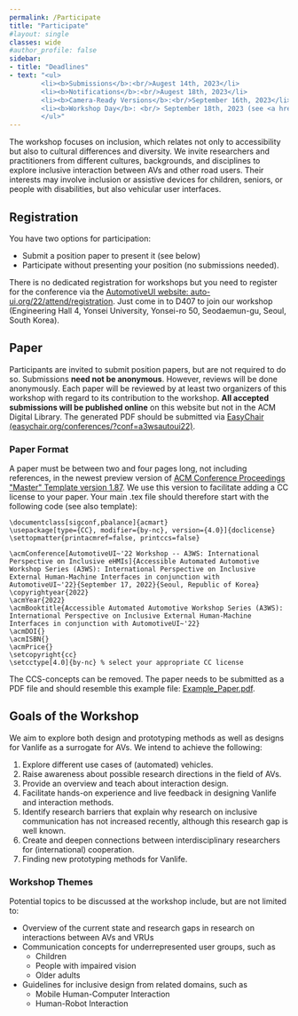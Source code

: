 ```yaml
---
permalink: /Participate
title: "Participate"
#layout: single
classes: wide
#author_profile: false
sidebar:
- title: "Deadlines"
- text: "<ul>
        <li><b>Submissions</b>:<br/>Augest 14th, 2023</li>
        <li><b>Notifications</b>:<br/>Augest 18th, 2023</li>
        <li><b>Camera-Ready Versions</b>:<br/>September 16th, 2023</li>
        <li><b>Workshop Day</b>: <br/> September 18th, 2023 (see <a href='Schedule'>Schedule</a>)</li>
        </ul>"
---
```

The workshop focuses on inclusion, which relates not only to accessibility but also to cultural differences and diversity.
We invite researchers and practitioners from different cultures, backgrounds, and disciplines to explore inclusive
interaction between AVs and other road users. Their interests may involve inclusion or assistive devices for children,
seniors, or people with disabilities, but also vehicular user interfaces.

## Registration
You have two options for participation: 
* Submit a position paper to present it (see below)
* Participate without presenting your position (no submissions needed). 

There is no dedicated registration for workshops but you need to register for the conference via the [AutomotiveUI website: auto-ui.org/22/attend/registration](https://www.auto-ui.org/22/attend/registration/). Just come in to D407 to join our workshop (Engineering Hall 4, Yonsei University, Yonsei-ro 50, Seodaemun-gu, Seoul, South Korea).

## Paper 
Participants are invited to submit position papers, but are not required to do so. 
Submissions **need not be anonymous**. However, reviews will be done anonymously. Each paper will be reviewed by at least two organizers of this workshop with regard to its contribution to the workshop. **All accepted submissions will be published online** on this website but not in the ACM Digital Library. 
The generated PDF should be submitted via [EasyChair (easychair.org/conferences/?conf=a3wsautoui22)](https://easychair.org/conferences/?conf=a3wsautoui22).

### Paper Format 
A paper must be between two and four pages long, not including references, in the newest preview version of [ACM Conference Proceedings "Master" Template version 1.87](https://github.com/a3ws/acmart_workshoptemplate/releases/download/1.87-a3ws/template_1.87.zip). 
We use this version to facilitate adding a CC license to your paper. Your main .tex file should therefore start with the following code (see also template):
```
\documentclass[sigconf,pbalance]{acmart}
\usepackage[type={CC}, modifier={by-nc}, version={4.0}]{doclicense}
\settopmatter{printacmref=false, printccs=false}

\acmConference[AutomotiveUI~'22 Workshop -- A3WS: International Perspective on Inclusive eHMIs]{Accessible Automated Automotive Workshop Series (A3WS): International Perspective on Inclusive External Human-Machine Interfaces in conjunction with AutomotiveUI~'22}{September 17, 2022}{Seoul, Republic of Korea}
\copyrightyear{2022}
\acmYear{2022}
\acmBooktitle{Accessible Automated Automotive Workshop Series (A3WS): International Perspective on Inclusive External Human-Machine Interfaces in conjunction with AutomotiveUI~'22}
\acmDOI{}
\acmISBN{}
\acmPrice{}
\setcopyright{cc}
\setcctype[4.0]{by-nc} % select your appropriate CC license
```
The CCS-concepts can be removed. 
The paper needs to be submitted as a PDF file and should resemble this example file: [Example_Paper.pdf]({{site.baseurl}}/assets/ACM_Conference_Proceedings_Example.pdf).

<!-- ### Video Format
To submit a video, authors must create a PDF file containing their names, the title of the video, and the URL to the video file. 
The video must remain online until the decision deadline. 
Video formats should have a resolution of at least 1080p or 1080x1920 px. 
The audio bitrate should be at least 128 kbps for Mono, or 384 kbps for Stereo sound. 
Video contents are expected to contain captions for increased accessibility. 
Authors are free to structure their videos as they see fit, as long as they stay within three minutes. 
For example, a simple way to create a video could be to record a Pecha-Kucha style presentation [[3](/References/#ref3)]. 
Videos should not contain advertisements or be heavily promotional. 
The prepared PDF should be submitted via Easychair and resemble this example file: [Example_Video.pdf](../assets/Video_Example.pdf). -->

## Goals of the Workshop
We aim to explore both design and prototyping methods as well as designs for Vanlife as a surrogate for AVs. We intend
to achieve the following:
1. Explore different use cases of (automated) vehicles.
2. Raise awareness about possible research directions in the field of AVs.
3. Provide an overview and teach about interaction design.
4. Facilitate hands-on experience and live feedback in designing Vanlife and interaction methods.
5. Identify research barriers that explain why research on inclusive communication has not increased recently,
although this research gap is well known.
6. Create and deepen connections between interdisciplinary researchers for (international) cooperation.
7. Finding new prototyping methods for Vanlife.

### Workshop Themes
Potential topics to be discussed at the workshop include, but are not limited to: 
* Overview of the current state and research gaps in research on interactions between AVs and VRUs 
* Communication concepts for underrepresented user groups, such as
  * Children 
  * People with impaired vision
  * Older adults
* Guidelines for inclusive design from related domains, such as
  * Mobile Human-Computer Interaction
  * Human-Robot Interaction 


<!-- ## Tools Used at the Workshop
This workshop will be held remotely. It is important that participants test their tools and devices for a smooth event. 
Below, we list the currently planned tools that will be used during the workshop. 
If you see problems with these tools, feel free to contact us (see [Organizers](../Organizers) for contact details).  -->

<!-- 
### (Asynchronous) Communication
We plan to use [Slack](https://slack.com/) as communication platform for discussion before or after the workshop.  -->
